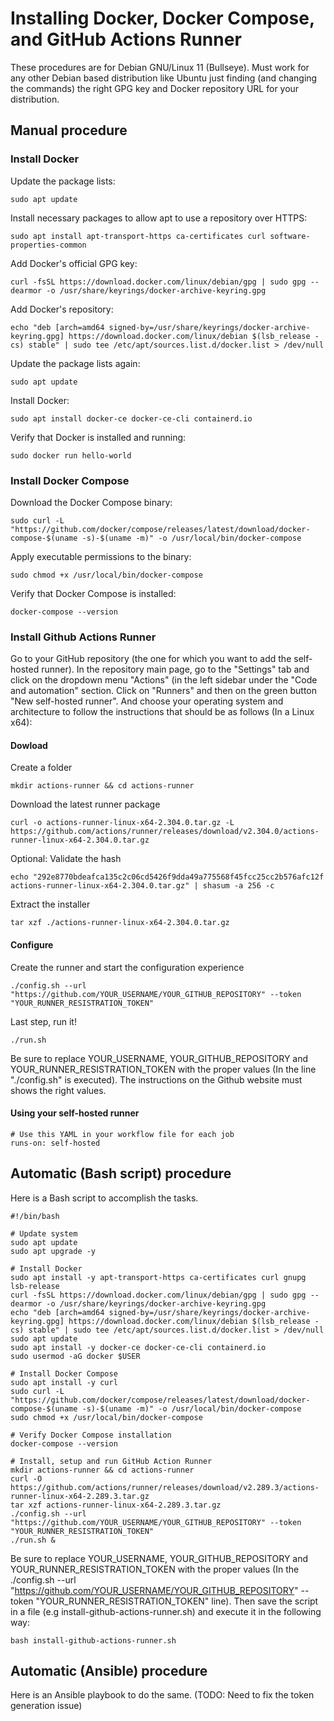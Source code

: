 # Installing Docker, Docker Compose, and GitHub Actions Runner

These procedures are for Debian GNU/Linux 11 (Bullseye). Must work for any other Debian based distribution like Ubuntu just finding (and changing the commands) the right GPG key and Docker repository URL for your distribution.


## Manual procedure


### Install Docker

Update the package lists:

    sudo apt update


Install necessary packages to allow apt to use a repository over HTTPS:

    sudo apt install apt-transport-https ca-certificates curl software-properties-common


Add Docker's official GPG key:

    curl -fsSL https://download.docker.com/linux/debian/gpg | sudo gpg --dearmor -o /usr/share/keyrings/docker-archive-keyring.gpg


Add Docker's repository:

    echo "deb [arch=amd64 signed-by=/usr/share/keyrings/docker-archive-keyring.gpg] https://download.docker.com/linux/debian $(lsb_release -cs) stable" | sudo tee /etc/apt/sources.list.d/docker.list > /dev/null


Update the package lists again:

    sudo apt update


Install Docker:

    sudo apt install docker-ce docker-ce-cli containerd.io


Verify that Docker is installed and running:

    sudo docker run hello-world


### Install Docker Compose

Download the Docker Compose binary:

    sudo curl -L "https://github.com/docker/compose/releases/latest/download/docker-compose-$(uname -s)-$(uname -m)" -o /usr/local/bin/docker-compose


Apply executable permissions to the binary:

    sudo chmod +x /usr/local/bin/docker-compose


Verify that Docker Compose is installed:

    docker-compose --version


### Install Github Actions Runner

Go to your GitHub repository (the one for which you want to add the self-hosted runner). In the repository main page, go to the "Settings" tab and click on the dropdown menu "Actions" (in the left sidebar under the "Code and automation" section. Click on "Runners" and then on the green button "New self-hosted runner". And choose your operating system and architecture to follow the instructions that should be as follows (In a Linux x64):

#### Dowload

Create a folder

    mkdir actions-runner && cd actions-runner


Download the latest runner package

    curl -o actions-runner-linux-x64-2.304.0.tar.gz -L https://github.com/actions/runner/releases/download/v2.304.0/actions-runner-linux-x64-2.304.0.tar.gz


Optional: Validate the hash

    echo "292e8770bdeafca135c2c06cd5426f9dda49a775568f45fcc25cc2b576afc12f  actions-runner-linux-x64-2.304.0.tar.gz" | shasum -a 256 -c


Extract the installer

    tar xzf ./actions-runner-linux-x64-2.304.0.tar.gz


#### Configure

Create the runner and start the configuration experience

    ./config.sh --url "https://github.com/YOUR_USERNAME/YOUR_GITHUB_REPOSITORY" --token "YOUR_RUNNER_RESISTRATION_TOKEN"


Last step, run it!

    ./run.sh


Be sure to replace YOUR_USERNAME, YOUR_GITHUB_REPOSITORY and YOUR_RUNNER_RESISTRATION_TOKEN with the proper values (In the line "./config.sh" is executed). The instructions on the Github website must shows the right values.


#### Using your self-hosted runner

    # Use this YAML in your workflow file for each job
    runs-on: self-hosted



## Automatic (Bash script) procedure

Here is a Bash script to accomplish the tasks.


    #!/bin/bash

    # Update system
    sudo apt update
    sudo apt upgrade -y

    # Install Docker
    sudo apt install -y apt-transport-https ca-certificates curl gnupg lsb-release
    curl -fsSL https://download.docker.com/linux/debian/gpg | sudo gpg --dearmor -o /usr/share/keyrings/docker-archive-keyring.gpg
    echo "deb [arch=amd64 signed-by=/usr/share/keyrings/docker-archive-keyring.gpg] https://download.docker.com/linux/debian $(lsb_release -cs) stable" | sudo tee /etc/apt/sources.list.d/docker.list > /dev/null
    sudo apt update
    sudo apt install -y docker-ce docker-ce-cli containerd.io
    sudo usermod -aG docker $USER

    # Install Docker Compose
    sudo apt install -y curl
    sudo curl -L "https://github.com/docker/compose/releases/latest/download/docker-compose-$(uname -s)-$(uname -m)" -o /usr/local/bin/docker-compose
    sudo chmod +x /usr/local/bin/docker-compose

    # Verify Docker Compose installation
    docker-compose --version

    # Install, setup and run GitHub Action Runner
    mkdir actions-runner && cd actions-runner
    curl -O https://github.com/actions/runner/releases/download/v2.289.3/actions-runner-linux-x64-2.289.3.tar.gz
    tar xzf actions-runner-linux-x64-2.289.3.tar.gz
    ./config.sh --url "https://github.com/YOUR_USERNAME/YOUR_GITHUB_REPOSITORY" --token "YOUR_RUNNER_RESISTRATION_TOKEN"
    ./run.sh &


Be sure to replace YOUR_USERNAME, YOUR_GITHUB_REPOSITORY and YOUR_RUNNER_RESISTRATION_TOKEN with the proper values (In the ./config.sh --url "https://github.com/YOUR_USERNAME/YOUR_GITHUB_REPOSITORY" --token "YOUR_RUNNER_RESISTRATION_TOKEN" line). Then save the script in a file (e.g install-github-actions-runner.sh) and execute it in the following way:

    bash install-github-actions-runner.sh



## Automatic (Ansible) procedure

Here is an Ansible playbook to do the same. (TODO: Need to fix the token generation issue)
